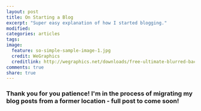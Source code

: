 ```yaml
---
layout: post
title: On Starting a Blog
excerpt: "Super easy explanation of how I started blogging."
modified:
categories: articles
tags:
image:
  feature: so-simple-sample-image-1.jpg
  credit: WeGraphics
  creditlink: http://wegraphics.net/downloads/free-ultimate-blurred-background-pack/
comments: true
share: true
---
```


### Thank you for you patience! I'm in the process of migrating my blog posts from a former location - full post to come soon!

<!-- Some things seem so intimidating when you first start coding. One of the many things I initially found intimidating was a starting a blog - I'm private! Why should I start one? Who would read it? What should I say? HOW do I do it exactly without spending oodles and oodles of resources finite time setting one up? I'll boil it down for you: use jekyll. There is a nice simple theme called So-Simple (shoutout to the person who developed it, it's beautiful!). -->